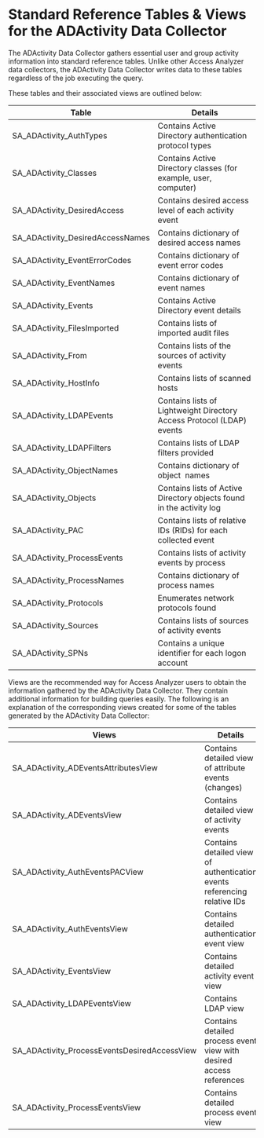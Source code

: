 # Standard Reference Tables & Views for the ADActivity Data Collector

The ADActivity Data Collector gathers essential user and group activity information into standard reference tables. Unlike other Access Analyzer data collectors, the ADActivity Data Collector writes data to these tables regardless of the job executing the query.

These tables and their associated views are outlined below:

| Table | Details |
| --- | --- |
| SA\_ADActivity\_AuthTypes | Contains Active Directory authentication protocol types |
| SA\_ADActivity\_Classes | Contains Active Directory classes (for example, user, computer) |
| SA\_ADActivity\_DesiredAccess | Contains desired access level of each activity event |
| SA\_ADActivity\_DesiredAccessNames | Contains dictionary of desired access names |
| SA\_ADActivity\_EventErrorCodes | Contains dictionary of event error codes |
| SA\_ADActivity\_EventNames | Contains dictionary of event names |
| SA\_ADActivity\_Events | Contains Active Directory event details |
| SA\_ADActivity\_FilesImported | Contains lists of imported audit files |
| SA\_ADActivity\_From | Contains lists of the sources of activity events |
| SA\_ADActivity\_HostInfo | Contains lists of scanned hosts |
| SA\_ADActivity\_LDAPEvents | Contains lists of Lightweight Directory Access Protocol (LDAP) events |
| SA\_ADActivity\_LDAPFilters | Contains lists of LDAP filters provided |
| SA\_ADActivity\_ObjectNames | Contains dictionary of object  names |
| SA\_ADActivity\_Objects | Contains lists of Active Directory objects found in the activity log |
| SA\_ADActivity\_PAC | Contains lists of relative IDs (RIDs) for each collected event |
| SA\_ADActivity\_ProcessEvents | Contains lists of activity events by process |
| SA\_ADActivity\_ProcessNames | Contains dictionary of process names |
| SA\_ADActivity\_Protocols | Enumerates network protocols found |
| SA\_ADActivity\_Sources | Contains lists of sources of activity events |
| SA\_ADActivity\_SPNs | Contains a unique identifier for each logon account |

Views are the recommended way for Access Analyzer users to obtain the information gathered by the ADActivity Data Collector. They contain additional information for building queries easily. The following is an explanation of the corresponding views created for some of the tables generated by the ADActivity Data Collector:

| Views | Details |
| --- | --- |
| SA\_ADActivity\_ADEventsAttributesView | Contains detailed view of attribute events (changes) |
| SA\_ADActivity\_ADEventsView | Contains detailed view of activity events |
| SA\_ADActivity\_AuthEventsPACView | Contains detailed view of authentication events referencing relative IDs |
| SA\_ADActivity\_AuthEventsView | Contains detailed authentication event view |
| SA\_ADActivity\_EventsView | Contains detailed activity event view |
| SA\_ADActivity\_LDAPEventsView | Contains LDAP view |
| SA\_ADActivity\_ProcessEventsDesiredAccessView | Contains detailed process event view with desired access references |
| SA\_ADActivity\_ProcessEventsView | Contains detailed process event view |
